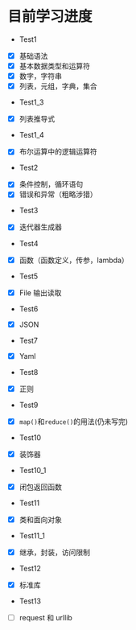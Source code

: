 # 目前学习进度

- Test1

- [x] 基础语法
- [x] 基本数据类型和运算符
- [x] 数字，字符串
- [x] 列表，元组，字典，集合

- Test1_3
- [x] 列表推导式

- Test1_4
- [x] 布尔运算中的逻辑运算符

- Test2

- [x] 条件控制，循环语句
- [x] 错误和异常（粗略涉猎）

- Test3
- [x] 迭代器生成器

- Test4
- [x] 函数（函数定义，传参，lambda）

- Test5
- [x] File 输出读取

- Test6
- [x] JSON

- Test7
- [x] Yaml

- Test8
- [x] 正则

- Test9
- [x] `map()`和`reduce()`的用法(仍未写完)

- Test10
- [x] 装饰器

- Test10_1
- [x] 闭包返回函数

- Test11
- [x] 类和面向对象

- Test11_1
- [x] 继承，封装，访问限制

- Test12
- [x] 标准库

- Test13
- [ ] request 和 urllib